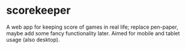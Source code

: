 scorekeeper
===========

A web app for keeping score of games in real life; replace pen-paper, maybe add some fancy functionality later. Aimed for mobile and tablet usage (also desktop).
